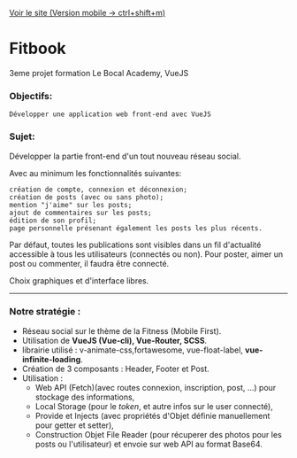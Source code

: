 [Voir le site (Version mobile -> ctrl+shift+m)](https://fitbook.netlify.app/) 

# Fitbook
3eme projet formation Le Bocal Academy, VueJS

### Objectifs:

    Développer une application web front-end avec VueJS
    
### Sujet: 

Développer la partie front-end d'un tout nouveau réseau social.

Avec au minimum les fonctionnalités suivantes:

    création de compte, connexion et déconnexion;
    création de posts (avec ou sans photo);
    mention "j'aime" sur les posts;
    ajout de commentaires sur les posts;
    édition de son profil;
    page personnelle présenant également les posts les plus récents.

 
Par défaut, toutes les publications sont visibles dans un fil d'actualité accessible à tous les utilisateurs (connectés ou non). 
Pour poster, aimer un post ou commenter, il faudra être connecté.

Choix graphiques et d'interface libres.

***
### Notre stratégie :

 * Réseau social sur le thème de la Fitness (Mobile First).
 * Utilisation de **VueJS (Vue-cli), Vue-Router, SCSS**.
 * librairie utilisé : v-animate-css,fortawesome, vue-float-label, **vue-infinite-loading**.
 * Création de 3 composants : Header, Footer et Post.
 * Utilisation : 
    * Web API (Fetch)(avec routes connexion, inscription, post, ...) pour stockage des informations, 
    * Local Storage (pour le *token*, et autre infos sur le user connecté),
    * Provide et Injects (avec propriétés d'Objet définie manuellement pour getter et setter),
    * Construction Objet File Reader (pour récuperer des photos pour les posts ou l'utilisateur) et envoie sur web API au format Base64.

